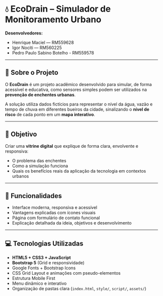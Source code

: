 # 💧 EcoDrain – Simulador de Monitoramento Urbano

**Desenvolvedores:**
- Henrique Maciel — RM559628  
- Igor Nociti — RM560225
- Pedro Paulo Sabino Botelho - RM559578


---

## 📍 Sobre o Projeto

O **EcoDrain** é um projeto acadêmico desenvolvido para simular, de forma acessível e educativa, como sensores simples podem ser utilizados na **prevenção de enchentes urbanas**.

A solução utiliza dados fictícios para representar o nível da água, vazão e tempo de chuva em diferentes bueiros da cidade, sinalizando o **nível de risco** de cada ponto em um **mapa interativo**.

---

## 🧠 Objetivo

Criar uma **vitrine digital** que explique de forma clara, envolvente e responsiva:
- O problema das enchentes
- Como a simulação funciona
- Quais os benefícios reais da aplicação da tecnologia em contextos urbanos

---

## 🌟 Funcionalidades

- Interface moderna, responsiva e acessível
- Vantagens explicadas com ícones visuais
- Página com formulário de contato funcional
- Explicação detalhada da ideia, objetivos e desenvolvimento

---

## 💻 Tecnologias Utilizadas

- **HTML5 + CSS3 + JavaScript**
- **Bootstrap 5** (Grid e responsividade)
- Google Fonts + Bootstrap Icons
- CSS Grid Layout e animações com pseudo-elementos
- Estrutura Mobile First
- Menu dinâmico e interativo
- Organização de pastas clara (`index.html`, `style/`, `script/`, `assets/`)

